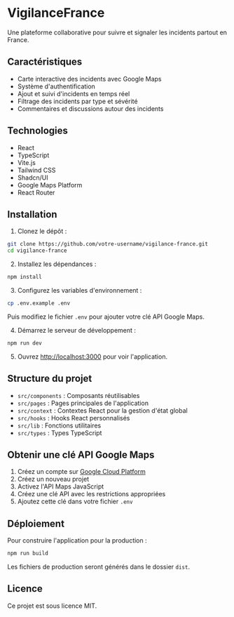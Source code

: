 # VigilanceFrance

Une plateforme collaborative pour suivre et signaler les incidents partout en France.

## Caractéristiques

- Carte interactive des incidents avec Google Maps
- Système d'authentification
- Ajout et suivi d'incidents en temps réel
- Filtrage des incidents par type et sévérité
- Commentaires et discussions autour des incidents

## Technologies

- React
- TypeScript
- Vite.js
- Tailwind CSS
- Shadcn/UI
- Google Maps Platform
- React Router

## Installation

1. Clonez le dépôt :
```bash
git clone https://github.com/votre-username/vigilance-france.git
cd vigilance-france
```

2. Installez les dépendances :
```bash
npm install
```

3. Configurez les variables d'environnement :
```bash
cp .env.example .env
```
Puis modifiez le fichier `.env` pour ajouter votre clé API Google Maps.

4. Démarrez le serveur de développement :
```bash
npm run dev
```

5. Ouvrez [http://localhost:3000](http://localhost:3000) pour voir l'application.

## Structure du projet

- `src/components` : Composants réutilisables
- `src/pages` : Pages principales de l'application
- `src/context` : Contextes React pour la gestion d'état global
- `src/hooks` : Hooks React personnalisés
- `src/lib` : Fonctions utilitaires
- `src/types` : Types TypeScript

## Obtenir une clé API Google Maps

1. Créez un compte sur [Google Cloud Platform](https://console.cloud.google.com/)
2. Créez un nouveau projet
3. Activez l'API Maps JavaScript
4. Créez une clé API avec les restrictions appropriées
5. Ajoutez cette clé dans votre fichier `.env`

## Déploiement

Pour construire l'application pour la production :

```bash
npm run build
```

Les fichiers de production seront générés dans le dossier `dist`.

## Licence

Ce projet est sous licence MIT.